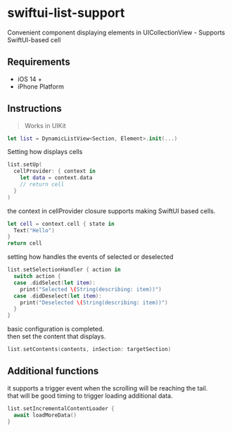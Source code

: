 # swiftui-list-support
Convenient component displaying elements in UICollectionView - Supports SwiftUI-based cell

## Requirements

- iOS 14 +
- iPhone Platform

## Instructions

> Works in UIKit

```swift
let list = DynamicListView<Section, Element>.init(...)
```

Setting how displays cells
    
```swift
list.setUp(
  cellProvider: { context in
    let data = context.data
    // return cell
  }
)
```

the context in cellProvider closure supports making SwiftUI based cells.

```swift
let cell = context.cell { state in
  Text("Hello")
}
return cell
```

setting how handles the events of selected or deselected

```swift
list.setSelectionHandler { action in
  switch action {
  case .didSelect(let item):
    print("Selected \(String(describing: item))")
  case .didDeselect(let item):
    print("Deselected \(String(describing: item))")
  }
}
```

basic configuration is completed.  
then set the content that displays.

```swift
list.setContents(contents, inSection: targetSection)
```

## Additional functions

it supports a trigger event when the scrolling will be reaching the tail.  
that will be good timing to trigger loading additional data.

```swift
list.setIncrementalContentLoader { 
  await loadMoreData()
}
```
